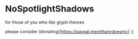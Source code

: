 # NoSpotlightShadows
for those of you who like glyph themes

please consider (donating)[https://paypal.me/ethanrdoesmc] :)
